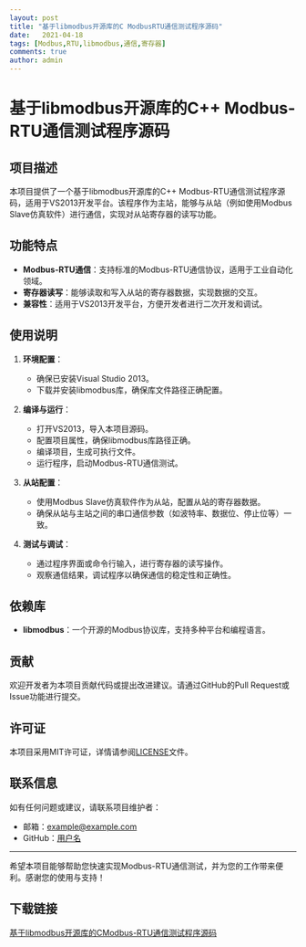```yaml
---
layout: post
title: "基于libmodbus开源库的C ModbusRTU通信测试程序源码"
date:   2021-04-18
tags: [Modbus,RTU,libmodbus,通信,寄存器]
comments: true
author: admin
---
```

# 基于libmodbus开源库的C++ Modbus-RTU通信测试程序源码

## 项目描述

本项目提供了一个基于libmodbus开源库的C++ Modbus-RTU通信测试程序源码，适用于VS2013开发平台。该程序作为主站，能够与从站（例如使用Modbus Slave仿真软件）进行通信，实现对从站寄存器的读写功能。

## 功能特点

- **Modbus-RTU通信**：支持标准的Modbus-RTU通信协议，适用于工业自动化领域。
- **寄存器读写**：能够读取和写入从站的寄存器数据，实现数据的交互。
- **兼容性**：适用于VS2013开发平台，方便开发者进行二次开发和调试。

## 使用说明

1. **环境配置**：
   - 确保已安装Visual Studio 2013。
   - 下载并安装libmodbus库，确保库文件路径正确配置。

2. **编译与运行**：
   - 打开VS2013，导入本项目源码。
   - 配置项目属性，确保libmodbus库路径正确。
   - 编译项目，生成可执行文件。
   - 运行程序，启动Modbus-RTU通信测试。

3. **从站配置**：
   - 使用Modbus Slave仿真软件作为从站，配置从站的寄存器数据。
   - 确保从站与主站之间的串口通信参数（如波特率、数据位、停止位等）一致。

4. **测试与调试**：
   - 通过程序界面或命令行输入，进行寄存器的读写操作。
   - 观察通信结果，调试程序以确保通信的稳定性和正确性。

## 依赖库

- **libmodbus**：一个开源的Modbus协议库，支持多种平台和编程语言。

## 贡献

欢迎开发者为本项目贡献代码或提出改进建议。请通过GitHub的Pull Request或Issue功能进行提交。

## 许可证

本项目采用MIT许可证，详情请参阅[LICENSE](LICENSE)文件。

## 联系信息

如有任何问题或建议，请联系项目维护者：
- 邮箱：example@example.com
- GitHub：[用户名](https://github.com/用户名)

---

希望本项目能够帮助您快速实现Modbus-RTU通信测试，并为您的工作带来便利。感谢您的使用与支持！

## 下载链接

[基于libmodbus开源库的CModbus-RTU通信测试程序源码](https://pan.quark.cn/s/d6c4287ed198)